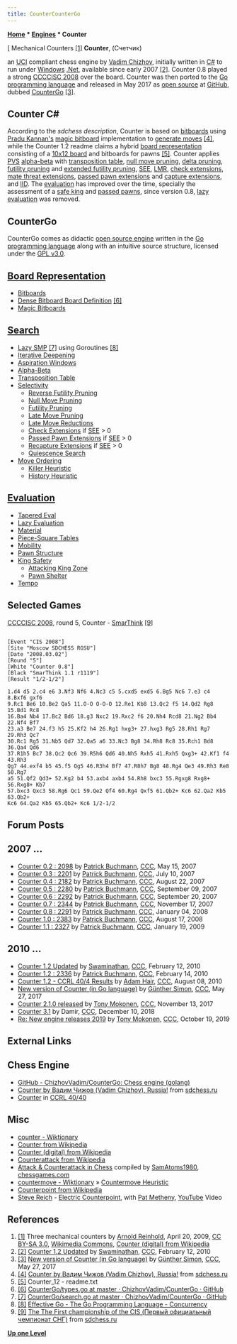 ```yaml
---
title: CounterCounterGo
---
```

**[Home](Home "Home") * [Engines](Engines "Engines") * Counter**

\[ Mechanical Counters <a id="cite-note-1" href="#cite-ref-1">[1]</a>
**Counter**, (Счетчик)

an [UCI](UCI "UCI") compliant chess engine by [Vadim Chizhov](index.php?title=Vadim_Chizhov&action=edit&redlink=1 "Vadim Chizhov (page does not exist)"), initially written in [C#](C_sharp "C sharp") to run under [Windows](Windows "Windows") [.Net](https://en.wikipedia.org/wiki/.NET_Framework), available since early 2007 <a id="cite-note-2" href="#cite-ref-2">[2]</a>.
Counter 0.8 played a strong [CCCCISC 2008](CCCCISC_2008 "CCCCISC 2008") over the board. Counter was then ported to the [Go programming language](</Go_(Programming_Language)> "Go (Programming Language)") and released in May 2017 as [open source](Category:Open_Source "Category:Open Source") at [GitHub](https://en.wikipedia.org/wiki/GitHub), dubbed [CounterGo](#countergo) <a id="cite-note-3" href="#cite-ref-3">[3]</a>.

## Counter C\#

According to the *sdchess description*, Counter is based on [bitboards](Bitboards "Bitboards") using [Pradu Kannan's](Pradu_Kannan "Pradu Kannan") [magic bitboard](Magic_Bitboards "Magic Bitboards") implementation to [generate moves](Move_Generation "Move Generation") <a id="cite-note-4" href="#cite-ref-4">[4]</a>,
while the Counter 1.2 readme claims a hybrid [board representation](Board_Representation "Board Representation") consisting of a [10x12 board](10x12_Board "10x12 Board") and bitboards for pawns <a id="cite-note-5" href="#cite-ref-5">[5]</a>.
Counter applies [PVS](Principal_Variation_Search "Principal Variation Search") [alpha-beta](Alpha-Beta "Alpha-Beta") with [transposition table](Transposition_Table "Transposition Table"), [null move pruning](Null_Move_Pruning "Null Move Pruning"), [delta pruning](Delta_Pruning "Delta Pruning"), [futility pruning](Futility_Pruning "Futility Pruning") and [extended futility pruning](Futility_Pruning#Extendedfutilitypruning "Futility Pruning"),
[SEE](Static_Exchange_Evaluation "Static Exchange Evaluation"), [LMR](Late_Move_Reductions "Late Move Reductions"), [check extensions](Check_Extensions "Check Extensions"), [mate threat extensions](Mate_Threat_Extensions "Mate Threat Extensions"), [passed pawn extensions](Passed_Pawn_Extensions "Passed Pawn Extensions") and [capture extensions](Capture_Extensions "Capture Extensions"), and [IID](Internal_Iterative_Deepening "Internal Iterative Deepening").
The [evaluation](Evaluation "Evaluation") has improved over the time, specially the assessment of a [safe king](King_Safety "King Safety") and [passed pawns](Passed_Pawn "Passed Pawn"), since version 0.8, [lazy evaluation](Lazy_Evaluation "Lazy Evaluation") was removed.

## CounterGo

CounterGo comes as didactic [open source engine](Category:Open_Source "Category:Open Source") written in the [Go programming language](</Go_(Programming_Language)> "Go (Programming Language)")
along with an intuitive source structure, licensed under the [GPL v3.0](Free_Software_Foundation#GPL "Free Software Foundation").

## [Board Representation](Board_Representation "Board Representation")

- [Bitboards](Bitboards "Bitboards")
- [Dense Bitboard Board Definition](Bitboard_Board-Definition#SixTwo "Bitboard Board-Definition") <a id="cite-note-6" href="#cite-ref-6">[6]</a>
- [Magic Bitboards](Magic_Bitboards "Magic Bitboards")

## [Search](Search "Search")

- [Lazy SMP](Lazy_SMP "Lazy SMP") <a id="cite-note-7" href="#cite-ref-7">[7]</a> using Goroutines <a id="cite-note-8" href="#cite-ref-8">[8]</a>
- [Iterative Deepening](Iterative_Deepening "Iterative Deepening")
- [Aspiration Windows](Aspiration_Windows "Aspiration Windows")
- [Alpha-Beta](Alpha-Beta "Alpha-Beta")
- [Transposition Table](Transposition_Table "Transposition Table")
- [Selectivity](Selectivity "Selectivity")
  - [Reverse Futility Pruning](Reverse_Futility_Pruning "Reverse Futility Pruning")
  - [Null Move Pruning](Null_Move_Pruning "Null Move Pruning")
  - [Futility Pruning](Futility_Pruning "Futility Pruning")
  - [Late Move Pruning](Futility_Pruning#MoveCountBasedPruning "Futility Pruning")
  - [Late Move Reductions](Late_Move_Reductions "Late Move Reductions")
  - [Check Extensions](Check_Extensions "Check Extensions") if [SEE](Static_Exchange_Evaluation "Static Exchange Evaluation") > 0
  - [Passed Pawn Extensions](Passed_Pawn_Extensions "Passed Pawn Extensions") if [SEE](Static_Exchange_Evaluation "Static Exchange Evaluation") > 0
  - [Recapture Extensions](Recapture_Extensions "Recapture Extensions") if [SEE](Static_Exchange_Evaluation "Static Exchange Evaluation") > 0
  - [Quiescence Search](Quiescence_Search "Quiescence Search")
- [Move Ordering](Move_Ordering "Move Ordering")
  - [Killer Heuristic](Killer_Heuristic "Killer Heuristic")
  - [History Heuristic](History_Heuristic "History Heuristic")

## [Evaluation](Evaluation "Evaluation")

- [Tapered Eval](Tapered_Eval "Tapered Eval")
- [Lazy Evaluation](Lazy_Evaluation "Lazy Evaluation")
- [Material](Material "Material")
- [Piece-Square Tables](Piece-Square_Tables "Piece-Square Tables")
- [Mobility](Mobility "Mobility")
- [Pawn Structure](Pawn_Structure "Pawn Structure")
- [King Safety](King_Safety "King Safety")
  - [Attacking King Zone](King_Safety#Attacking "King Safety")
  - [Pawn Shelter](King_Safety#PawnShield "King Safety")
- [Tempo](Tempo "Tempo")

## Selected Games

[CCCCISC 2008](CCCCISC_2008 "CCCCISC 2008"), round 5, Counter - [SmarThink](SmarThink "SmarThink") <a id="cite-note-9" href="#cite-ref-9">[9]</a>

```

[Event "CIS 2008"]
[Site "Moscow SDCHESS RGSU"]
[Date "2008.03.02"]
[Round "5"]
[White "Counter 0.8"]
[Black "SmarThink 1.1 r1119"]
[Result "1/2-1/2"]

1.d4 d5 2.c4 e6 3.Nf3 Nf6 4.Nc3 c5 5.cxd5 exd5 6.Bg5 Nc6 7.e3 c4 8.Bxf6 gxf6 
9.Rc1 Be6 10.Be2 Qa5 11.O-O O-O-O 12.Re1 Kb8 13.Qc2 f5 14.Qd2 Rg8 15.Bd1 Rc8 
16.Ba4 Nb4 17.Bc2 Bd6 18.g3 Nxc2 19.Rxc2 f6 20.Nh4 Rcd8 21.Ng2 Bb4 22.Nf4 Bf7 
23.a3 Be7 24.f3 h5 25.Kf2 h4 26.Rg1 hxg3+ 27.hxg3 Rg5 28.Rh1 Rg7 29.Rh3 Qc7 
30.Rc1 Rg5 31.Nb5 Qd7 32.Qa5 a6 33.Nc3 Bg8 34.Rh8 Rc8 35.Rch1 Bd8 36.Qa4 Qd6 
37.R1h5 Bc7 38.Qc2 Qc6 39.R5h6 Qd6 40.Nh5 Rxh5 41.Rxh5 Qxg3+ 42.Kf1 f4 43.Rh3 
Qg7 44.exf4 b5 45.f5 Qg5 46.R3h4 Bf7 47.R8h7 Bg8 48.Rg4 Qe3 49.Rh3 Re8 50.Rg7 
a5 51.Qf2 Qd3+ 52.Kg2 b4 53.axb4 axb4 54.Rh8 bxc3 55.Rgxg8 Rxg8+ 56.Rxg8+ Kb7 
57.bxc3 Qxc3 58.Rg6 Qc1 59.Qe2 Qf4 60.Rg4 Qxf5 61.Qb2+ Kc6 62.Qa2 Kb5 63.Qb2+ 
Kc6 64.Qa2 Kb5 65.Qb2+ Kc6 1/2-1/2

```

## Forum Posts

## 2007 ...

- [Counter 0.2 : 2098](http://www.talkchess.com/forum/viewtopic.php?t=13788) by [Patrick Buchmann](Patrick_Buchmann "Patrick Buchmann"), [CCC](CCC "CCC"), May 15, 2007
- [Counter 0.3 : 2201](http://www.talkchess.com/forum/viewtopic.php?t=14991) by [Patrick Buchmann](Patrick_Buchmann "Patrick Buchmann"), [CCC](CCC "CCC"), July 10, 2007
- [Counter 0.4 : 2182](http://www.talkchess.com/forum/viewtopic.php?t=15966) by [Patrick Buchmann](Patrick_Buchmann "Patrick Buchmann"), [CCC](CCC "CCC"), August 22, 2007
- [Counter 0.5 : 2280](http://www.talkchess.com/forum/viewtopic.php?t=16367) by [Patrick Buchmann](Patrick_Buchmann "Patrick Buchmann"), [CCC](CCC "CCC"), September 09, 2007
- [Counter 0.6 : 2292](http://www.talkchess.com/forum/viewtopic.php?t=16573) by [Patrick Buchmann](Patrick_Buchmann "Patrick Buchmann"), [CCC](CCC "CCC"), September 20, 2007
- [Counter 0.7 : 2344](http://www.talkchess.com/forum/viewtopic.php?t=17916) by [Patrick Buchmann](Patrick_Buchmann "Patrick Buchmann"), [CCC](CCC "CCC"), November 17, 2007
- [Counter 0.8 : 2291](http://www.talkchess.com/forum/viewtopic.php?t=18741) by [Patrick Buchmann](Patrick_Buchmann "Patrick Buchmann"), [CCC](CCC "CCC"), January 04, 2008
- [Counter 1.0 : 2383](http://www.talkchess.com/forum/viewtopic.php?t=23071) by [Patrick Buchmann](Patrick_Buchmann "Patrick Buchmann"), [CCC](CCC "CCC"), August 17, 2008
- [Counter 1.1 : 2327](http://www.talkchess.com/forum/viewtopic.php?t=26110) by [Patrick Buchmann](Patrick_Buchmann "Patrick Buchmann"), [CCC](CCC "CCC"), January 19, 2009

## 2010 ...

- [Counter 1.2 Updated](http://www.talkchess.com/forum/viewtopic.php?t=32564) by [Swaminathan](Swaminathan_Natarajan "Swaminathan Natarajan"), [CCC](CCC "CCC"), February 12, 2010
- [Counter 1.2 : 2336](http://www.talkchess.com/forum/viewtopic.php?t=32613) by [Patrick Buchmann](Patrick_Buchmann "Patrick Buchmann"), [CCC](CCC "CCC"), February 14, 2010
- [Counter 1.2 - CCRL 40/4 Results](http://www.talkchess.com/forum/viewtopic.php?t=35733) by [Adam Hair](Adam_Hair "Adam Hair"), [CCC](CCC "CCC"), August 08, 2010
- [New version of Counter (in Go language)](http://www.talkchess.com/forum/viewtopic.php?t=64099) by [Günther Simon](G%C3%BCnther_Simon "Günther Simon"), [CCC](CCC "CCC"), May 27, 2017
- [Counter 2.1.0 released](http://www.talkchess.com/forum/viewtopic.php?t=65717) by [Tony Mokonen](index.php?title=Tony_Mokonen&action=edit&redlink=1 "Tony Mokonen (page does not exist)"), [CCC](CCC "CCC"), November 13, 2017
- [Counter 3.1](http://www.talkchess.com/forum3/viewtopic.php?f=2&t=69221) by Damir, [CCC](CCC "CCC"), December 10, 2018
- [Re: New engine releases 2019](http://www.talkchess.com/forum3/viewtopic.php?f=2&t=69754&start=374) by [Tony Mokonen](index.php?title=Tony_Mokonen&action=edit&redlink=1 "Tony Mokonen (page does not exist)"), [CCC](CCC "CCC"), October 19, 2019

## External Links

## Chess Engine

- [GitHub - ChizhovVadim/CounterGo: Chess engine (golang)](https://github.com/ChizhovVadim/CounterGo)
- [Counter by Вадим Чижов (Vadim Chizhov), Russia!](http://www.sdchess.ru/Counter.htm) from [sdchess.ru](http://www.sdchess.ru/)
- [Counter](http://www.computerchess.org.uk/ccrl/4040/cgi/compare_engines.cgi?family=Counter&print=Rating+list&print=Results+table&print=LOS+table&print=Ponder+hit+table&print=Eval+difference+table&print=Comopp+gamenum+table&print=Overlap+table&print=Score+with+common+opponents) in [CCRL 40/40](CCRL "CCRL")

## Misc

- [counter - Wiktionary](https://en.wiktionary.org/wiki/counter)
- [Counter from Wikipedia](https://en.wikipedia.org/wiki/Counter)
- [Counter (digital) from Wikipedia](<https://en.wikipedia.org/wiki/Counter_(digital)>)
- [Counterattack from Wikipedia](https://en.wikipedia.org/wiki/Counterattack)
- [Attack & Counterattack in Chess](https://www.chessgames.com/perl/chesscollection?cid=1018347) compiled by [SamAtoms1980](http://www.chessgames.com/perl/chessuser?username=SamAtoms1980), [chessgames.com](http://www.chessgames.com/index.html)
- [countermove - Wiktionary](https://en.wiktionary.org/wiki/countermove) » [Countermove Heuristic](Countermove_Heuristic "Countermove Heuristic")
- [Counterpoint from Wikipedia](https://en.wikipedia.org/wiki/Counterpoint)
- [Steve Reich](https://en.wikipedia.org/wiki/Steve_Reich) - [Electric Counterpoint](https://en.wikipedia.org/wiki/Electric_Counterpoint), with [Pat Metheny](Category:Pat_Metheny "Category:Pat Metheny"), [YouTube](https://en.wikipedia.org/wiki/YouTube) Video

## References

1. <a id="cite-ref-1" href="#cite-note-1">[1]</a> Three mechanical counters by [Arnold Reinhold](https://commons.wikimedia.org/wiki/User:ArnoldReinhold), April 20, 2009, [CC BY-SA 3.0](https://creativecommons.org/licenses/by-sa/3.0/deed.en), [Wikimedia Commons](https://en.wikipedia.org/wiki/Wikimedia_Commons), [Counter (digital) from Wikipedia](<https://en.wikipedia.org/wiki/Counter_(digital)>)
1. <a id="cite-ref-2" href="#cite-note-2">[2]</a> [Counter 1.2 Updated](http://www.talkchess.com/forum/viewtopic.php?t=32564) by [Swaminathan](Swaminathan_Natarajan "Swaminathan Natarajan"), [CCC](CCC "CCC"), February 12, 2010
1. <a id="cite-ref-3" href="#cite-note-3">[3]</a> [New version of Counter (in Go language)](http://www.talkchess.com/forum/viewtopic.php?t=64099) by [Günther Simon](G%C3%BCnther_Simon "Günther Simon"), [CCC](CCC "CCC"), May 27, 2017
1. <a id="cite-ref-4" href="#cite-note-4">[4]</a> [Counter by Вадим Чижов (Vadim Chizhov), Russia!](http://www.sdchess.ru/Counter.htm) from [sdchess.ru](http://www.sdchess.ru/)
1. <a id="cite-ref-5" href="#cite-note-5">[5]</a> Counter_12 - readme.txt
1. <a id="cite-ref-6" href="#cite-note-6">[6]</a> [CounterGo/types.go at master · ChizhovVadim/CounterGo · GitHub](https://github.com/ChizhovVadim/CounterGo/blob/master/common/types.go)
1. <a id="cite-ref-7" href="#cite-note-7">[7]</a> [CounterGo/search.go at master · ChizhovVadim/CounterGo · GitHub](https://github.com/ChizhovVadim/CounterGo/blob/master/engine/search.go)
1. <a id="cite-ref-8" href="#cite-note-8">[8]</a> [Effective Go - The Go Programming Language - Concurrency](https://golang.org/doc/effective_go.html#concurrency)
1. <a id="cite-ref-9" href="#cite-note-9">[9]</a> [The The First championship of the CIS (Первый официальный чемпионат СНГ)](http://www.sdchess.ru/Tournaments/Cis_official_1.htm) from [sdchess.ru](http://www.sdchess.ru/)

**[Up one Level](Engines "Engines")**

